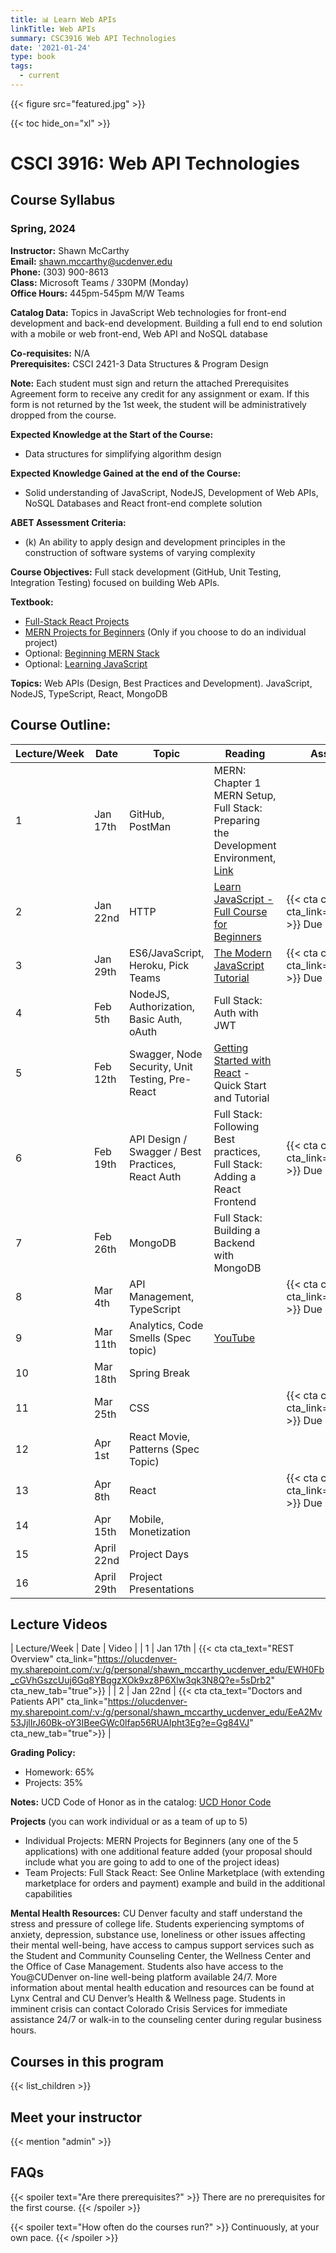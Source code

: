 ```yaml
---
title: 📊 Learn Web APIs
linkTitle: Web APIs
summary: CSC3916 Web API Technologies
date: '2021-01-24'
type: book
tags:
  - current
---
```


{{< figure src="featured.jpg" >}}

{{< toc hide_on="xl" >}}

# CSCI 3916: Web API Technologies
## Course Syllabus
### Spring, 2024

**Instructor:** Shawn McCarthy  
**Email:** shawn.mccarthy@ucdenver.edu  
**Phone:** (303) 900-8613  
**Class:** Microsoft Teams / 330PM (Monday)  
**Office Hours:** 445pm-545pm M/W Teams  

**Catalog Data:** Topics in JavaScript Web technologies for front-end development and back-end development. Building a full end to end solution with a mobile or web front-end, Web API and NoSQL database 

**Co-requisites:** N/A  
**Prerequisites:** CSCI 2421-3 Data Structures & Program Design  

**Note:** Each student must sign and return the attached Prerequisites Agreement form to receive any credit for any assignment or exam. If this form is not returned by the 1st week, the student will be administratively dropped from the course.  

**Expected Knowledge at the Start of the Course:** 
- Data structures for simplifying algorithm design

**Expected Knowledge Gained at the end of the Course:** 
- Solid understanding of JavaScript, NodeJS, Development of Web APIs, NoSQL Databases and React front-end complete solution

**ABET Assessment Criteria:** 
- (k) An ability to apply design and development principles in the construction of software systems of varying complexity

**Course Objectives:** Full stack development (GitHub, Unit Testing, Integration Testing) focused on building Web APIs.

**Textbook:** 
- [Full-Stack React Projects](https://www.amazon.com/Full-Stack-React-Projects-development-building-ebook-dp-B085NZYZY4/dp/B085NZYZY4/ref=dp_ob_title_def)
- [MERN Projects for Beginners](https://www.amazon.com/MERN-Projects-Beginners-MongoDB-Express-js-ebook-dp-B09GN6CJDL/dp/B09GN6CJDL/ref=mt_other?_encoding=UTF8&me=&qid=1638145208) (Only if you choose to do an individual project)
- Optional: [Beginning MERN Stack](https://www.amazon.com/dp/B0979MGJ5J?_encoding=UTF8&psc=1&ref_=cm_sw_r_cp_ud_dp_M9YGPJNZWB3BK0P59QX3)
- Optional: [Learning JavaScript](https://www.amazon.com/Learning-JavaScript-Essentials-Application-Development-ebook/dp/B01BW3N906/ref=sr_1_4?s=digital-text&ie=UTF8&qid=1540525848&sr=1-4)

**Topics:** Web APIs (Design, Best Practices and Development). JavaScript, NodeJS, TypeScript, React, MongoDB

## Course Outline:
| Lecture/Week | Date | Topic | Reading | Assignments |
|---|---|---|---|---|
| 1 | Jan 17th | GitHub, PostMan | MERN: Chapter 1 MERN Setup, Full Stack: Preparing the Development Environment, [Link](https://youtu.be/vUcRYyWh2Yg) | |
| 2 | Jan 22nd | HTTP | [Learn JavaScript - Full Course for Beginners](https://www.youtube.com/watch?v=PkZNo7MFNFg) | {{< cta cta_text="Hw0" cta_link="assignment0" >}} Due Jan 28th  |
| 3 | Jan 29th | ES6/JavaScript, Heroku, Pick Teams | [The Modern JavaScript Tutorial](https://javascript.info/) | {{< cta cta_text="Hw1" cta_link="assignment1" >}} Due Feb 4th |
| 4 | Feb 5th | NodeJS, Authorization, Basic Auth, oAuth | Full Stack: Auth with JWT | |
| 5 | Feb 12th | Swagger, Node Security, Unit Testing, Pre-React | [Getting Started with React](https://react.dev/learn) - Quick Start and Tutorial | |
| 6 | Feb 19th | API Design / Swagger / Best Practices, React Auth | Full Stack: Following Best practices, Full Stack: Adding a React Frontend | {{< cta cta_text="Hw2" cta_link="assignment2" >}} Due Feb 25th |
| 7 | Feb 26th | MongoDB | Full Stack: Building a Backend with MongoDB | |
| 8 | Mar 4th | API Management, TypeScript | | {{< cta cta_text="Hw3" cta_link="assignment3" >}} Due Mar 10th |
| 9 | Mar 11th | Analytics, Code Smells (Spec topic) | [YouTube](https://www.youtube.com/watch?v=KGsnhdcBvd0) | |
| 10 | Mar 18th | Spring Break | | |
| 11 | Mar 25th | CSS | | {{< cta cta_text="Hw4" cta_link="assignment4" >}} Due Mar 31st |
| 12 | Apr 1st | React Movie, Patterns (Spec Topic) | | |
| 13 | Apr 8th | React | | {{< cta cta_text="Hw5" cta_link="assignment5" >}} Due Apr 14th |
| 14 | Apr 15th | Mobile, Monetization | | |
| 15 | April 22nd | Project Days | | |
| 16 | April 29th | Project Presentations | | |

## Lecture Videos
| Lecture/Week | Date | Video |
| 1 | Jan 17th | {{< cta cta_text="REST Overview" cta_link="https://olucdenver-my.sharepoint.com/:v:/g/personal/shawn_mccarthy_ucdenver_edu/EWH0Fb_cGVhGszcUuj6Gq8YBqgzXOk9xz8P6Xlw3qk3N8Q?e=5sDrb2" cta_new_tab="true">}} |
| 2 | Jan 22nd | {{< cta cta_text="Doctors and Patients API" cta_link="https://olucdenver-my.sharepoint.com/:v:/g/personal/shawn_mccarthy_ucdenver_edu/EeA2Mv53JjlIrJ60Bk-oY3IBeeGWc0lfap56RUAIpht3Eg?e=Gg84VJ" cta_new_tab="true">}} |

**Grading Policy:**
- Homework: 65%
- Projects: 35%

**Notes:** UCD Code of Honor as in the catalog: [UCD Honor Code](http://catalog.ucdenver.edu/content.php?catoid=6&navoid=530&returnto=search#Academic_Honor_Code_and_Discipline_Policies)

**Projects** (you can work individual or as a team of up to 5)
- Individual Projects: MERN Projects for Beginners (any one of the 5 applications) with one additional feature added (your proposal should include what you are going to add to one of the project ideas)
- Team Projects: Full Stack React: See Online Marketplace (with extending marketplace for orders and payment) example and build in the additional capabilities 

**Mental Health Resources:**
CU Denver faculty and staff understand the stress and pressure of college life. Students experiencing symptoms of anxiety, depression, substance use, loneliness or other issues affecting their mental well-being, have access to campus support services such as the Student and Community Counseling Center, the Wellness Center and the Office of Case Management. Students also have access to the You@CUDenver on-line well-being platform available 24/7. More information about mental health education and resources can be found at Lynx Central and CU Denver’s Health & Wellness page. Students in imminent crisis can contact Colorado Crisis Services for immediate assistance 24/7 or walk-in to the counseling center during regular business hours.

## Courses in this program

{{< list_children >}}

## Meet your instructor

{{< mention "admin" >}}

## FAQs

{{< spoiler text="Are there prerequisites?" >}}
There are no prerequisites for the first course.
{{< /spoiler >}}

{{< spoiler text="How often do the courses run?" >}}
Continuously, at your own pace.
{{< /spoiler >}}

